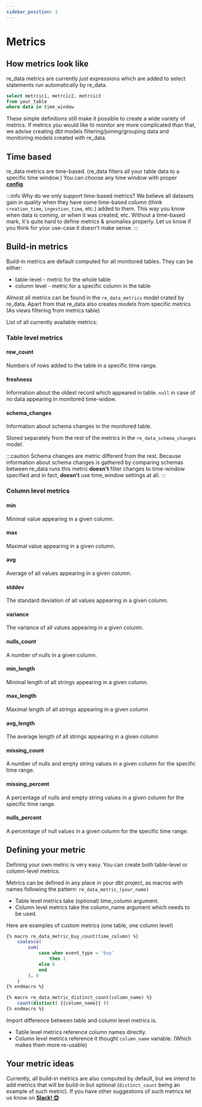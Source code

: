 ```yaml
---
sidebar_position: 3
---
```


# Metrics

## How metrics look like 

re_data metrics are currently *just* expressions which
are added to select statements run automatically by re_data.

```sql title="re_data query"
select metrcic1, metrcic2, metrcic3
from your_table
where data in time_window
```

These simple definitions still make it possible to create a wide variety of metrics.
If metrics you would like to monitor are more complicated than that, we advise creating dbt models filtering/joining/grouping data and monitoring models created with re_data.

## Time based

re_data metrics are time-based. (re_data filters all your table data to a specific time window.) You can choose any time window with proper **[config](/docs/reference/config)**.

:::info
Why do we only support time-based metrics? We believe all datasets gain in quality when they have some time-based column (think `creation_time`, `ingestion_time`, etc.) added to them. This way you know when data is coming, or when it was created, etc. Without a time-based mark, it's quite hard to define metrics & anomalies properly. Let us know if you think for your use-case it doesn't make sense.
:::

## Build-in metrics

Build-in metrics are default computed for all monitored tables. They can be either:
  - table-level - metric for the whole table
  - column level - metric for a specific column in the table

Almost all metrics can be found in the `re_data_metrics` model crated by re_data.
Apart from that re_data also creates models from specific metrics (As views filtering from metrics table)

List of all currently available metrics:

### Table level metrics

#### row_count

Numbers of rows added to the table in a specific time range.

#### freshness

Information about the oldest record which appeared in table.
`null` in case of no data appearing in monitored time-widow.

#### schema_changes

Information about schema changes in the monitored table.

Stored separately from the rest of the metrics in the `re_data_schema_changes` model.

:::caution
Schema changes are metric different from the rest.
Because information about schema changes is gathered by comparing schemas
between re_data runs this metric **doesn't** filter changes to time-window specified and
in fact, **doesn't** use time_window settings at all.
:::

### Column level metrics

#### min

Minimal value appearing in a given column.

#### max

Maximal value appearing in a given column.

#### avg

Average of all values appearing in a given column.

#### stddev

The standard deviation of all values appearing in a given column.

#### variance

The variance of all values appearing in a given column.

#### nulls_count

A number of nulls in a given column.

#### min_length

Minimal length of all strings appearing in a given column.

#### max_length

Maximal length of all strings appearing in a given column

#### avg_length

The average length of all strings appearing in a given column

#### missing_count

A number of nulls and empty string values in a given column for the specific time range.

#### missing_percent

A percentage of nulls and empty string values in a given column for the specific time range.

#### nulls_percent

A percentage of null values in a given column for the specific time range.


## Defining your metric

Defining your own metric is very easy.
You can create both table-level or column-level metrics.

Metrics can be defined in any place in your dbt project, as macros with names following the pattern: `re_data_metric_(your_name)` 

 - Table level metrics take (optional) time_column argument.
 - Column level metrics take the column_name argument which needs to be used.

Here are examples of custom metrics (one table, one column level)

```sql title="macros/my_metrics.sql"    
{% macro re_data_metric_buy_count(time_column) %}
    coalesce(
        sum(
            case when event_type = 'buy'
                then 1
            else 0
            end
        ), 0
    )
{% endmacro %}

{% macro re_data_metric_distinct_count(column_name) %}
    count(distinct( {{column_name}} ))
{% endmacro %}
```

Import difference between table and column level metrics is.
 - Table level metrics reference column names directly.
 - Column level metrics reference it thought `column_name` variable. (Which makes them more re-usable)
 
## Your metric ideas

Currently, all build-in metrics are also computed by default, but we intend to add metrics that will be build-in but optional (`distinct_count` being an example of such metric). If you have other suggestions of such metrics let us know on **[Slack! 😊](https://www.re-data.io/slack)**